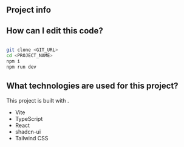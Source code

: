 ## Project info
## How can I edit this code?

```sh

git clone <GIT_URL>
cd <PROJECT_NAME>
npm i
npm run dev
```

## What technologies are used for this project?

This project is built with .

- Vite
- TypeScript
- React
- shadcn-ui
- Tailwind CSS
